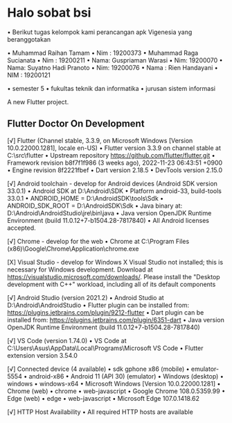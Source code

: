 


# Halo sobat bsi 

• Berikut tugas kelompok kami perancangan apk Vigenesia yang beranggotakan 

• Muhammad Raihan Tamam
• Nim : 19200373
• Muhammad Raga Sucianata
• Nim : 19200211
• Nama: Guspriaman Warasi
• Nim: 19200070
• Nama: Suyatno Hadi Pranoto
• Nim: 19200076
• Nama : Rien Handayani
• NIM : 19200121

• semester 5 
• fukultas teknik dan informatika
• jurusan sistem informasi

A new Flutter project.

## Flutter Doctor On Development

[√] Flutter (Channel stable, 3.3.9, on Microsoft Windows [Version 10.0.22000.1281], locale en-US)
• Flutter version 3.3.9 on channel stable at C:\src\flutter
• Upstream repository https://github.com/flutter/flutter.git
• Framework revision b8f7f1f986 (3 weeks ago), 2022-11-23 06:43:51 +0900
• Engine revision 8f2221fbef
• Dart version 2.18.5
• DevTools version 2.15.0

[√] Android toolchain - develop for Android devices (Android SDK version 33.0.1)
• Android SDK at D:\Android\SDK
• Platform android-33, build-tools 33.0.1
• ANDROID_HOME = D:\AndroidSDK\tools\Sdk
• ANDROID_SDK_ROOT = D:\AndroidSDK\Sdk
• Java binary at: D:\Android\AndroidStudio\jre\bin\java
• Java version OpenJDK Runtime Environment (build 11.0.12+7-b1504.28-7817840)
• All Android licenses accepted.

[√] Chrome - develop for the web
• Chrome at C:\Program Files (x86)\Google\Chrome\Application\chrome.exe

[X] Visual Studio - develop for Windows
X Visual Studio not installed; this is necessary for Windows development.
Download at https://visualstudio.microsoft.com/downloads/.
Please install the "Desktop development with C++" workload, including all of its default components

[√] Android Studio (version 2021.2)
• Android Studio at D:\Android\AndroidStudio
• Flutter plugin can be installed from:
https://plugins.jetbrains.com/plugin/9212-flutter
• Dart plugin can be installed from:
https://plugins.jetbrains.com/plugin/6351-dart
• Java version OpenJDK Runtime Environment (build 11.0.12+7-b1504.28-7817840)

[√] VS Code (version 1.74.0)
• VS Code at C:\Users\Asus\AppData\Local\Programs\Microsoft VS Code
• Flutter extension version 3.54.0

[√] Connected device (4 available)
• sdk gphone x86 (mobile) • emulator-5554 • android-x86 • Android 11 (API 30) (emulator)
• Windows (desktop) • windows • windows-x64 • Microsoft Windows [Version 10.0.22000.1281]
• Chrome (web) • chrome • web-javascript • Google Chrome 108.0.5359.99
• Edge (web) • edge • web-javascript • Microsoft Edge 107.0.1418.62

[√] HTTP Host Availability
• All required HTTP hosts are available
